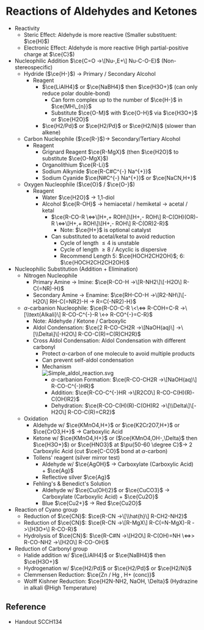 # Reactions of Aldehydes and Ketones

* Reactivity
  * Steric Effect: Aldehyde is more reactive (Smaller substituent: $\ce{H}$)
  * Electronic Effect: Aldehyde is more reactive (High partial-positive charge at $\ce{C}$)
* Nucleophilic Addition $\ce{C=O ->\[Nu-,E+\] Nu-C-O-E}$ (Non-stereospecific)
  * Hydride ($\ce{H-}$) → Primary / Secondary Alcohol
    * Reagent
      * $\ce{LiAlH4}$ or $\ce{NaBH4}$ then $\ce{H3O+}$ (can only reduce polar double-bond)
        * Can form complex up to the number of $\ce{H-}$ in $\ce{MH\_{n}}$
        * Substitute $\ce{O-M}$ with $\ce{O-H}$ via $\ce{H3O+}$ or $\ce{H2O}$
      * $\ce{H2/Pd}$ or $\ce{H2/Pd}$ or $\ce{H2/Ni}$ (slower than alkene)
  * Carbon Nucleophile ($\ce{R-}$)→ Secondary/Tertiary Alcohol
    * Reagent
      * Grignard Reagent $\ce{R-MgX}$ (then $\ce{H2O}$ to substitute $\ce{O-MgX}$)
      * Organolithium $\ce{R-Li}$
      * Sodium Alkynide $\ce{R-C#C^{-} Na^{+}}$
      * Sodium Cyanide $\ce{N#C^{-} Na^{+}}$ or $\ce{NaCN,H+}$
  * Oxygen Nucleophile ($\ce{O}$ / $\ce{O-}$)
    * Reagent
      * Water $\ce{H2O}$ → 1,1-diol
      * Alcohol $\ce{R-OH}$ → hemiacetal / hemiketal → acetal / ketal
        * $\ce{R-CO-R \<=>\[H+,+ ROH\]\[H+,- ROH\] R-C(OH)(OR)-R \<=>\[H+,+ ROH\]\[H+,- ROH\] R-C(OR)2-R}$
          * Note: $\ce{H+}$ is optional catalyst
        * Can substituted to acetal/ketal to avoid reduction
          * Cycle of length $\le4$ is unstable
          * Cycle of length $\ge8$ / Acyclic is dispersive
          * Recommend Length 5: $\ce{HOCH2CH2OH}$; 6: $\ce{HOCH2CH2CH2OH}$
* Nucleophilic Substitution (Addition + Elimination)
  * Nitrogen Nucleophile
    * Primary Amine → Imine: $\ce{R-CO-H ->\[R-NH2\]\[-H2O\] R-C(=NR)-H}$
    * Secondary Amine → Enamine: $\ce{RH-CO-H ->\[R2-NH\]\[-H2O\] RH-C(=NR2)-H -> R=C(-NR2)-H}$
  * $\alpha$-carbanion Nucleophile: $\ce{R-CO-C-R \<\<=> R-COH=C-R ->\[\\text{Alkali}\] R-CO-C^{-}-R \<-> R-CO^{-}=C-R}$
    * Note: Aldehyde / Ketone / Carboxylic
    * Aldol Condensation: $\ce{2 R-CO-CH2R ->\[NaOH(aq)\] ->\[\\Delta\]\[-H2O\] R-CO-C(R)=C(R)CH2R}$
    * Cross Aldol Condensation: Aldol Condensation with different carbonyl
      * Protect $\alpha$-carbon of one molecule to avoid multiple products
      * Can prevent self-aldol condensation
      * Mechanism  
        ![Simple\_aldol\_reaction.svg](https://upload.wikimedia.org/wikipedia/commons/7/76/Simple_aldol_reaction.svg)
        * $\alpha$-carbanion Formation: $\ce{R-CO-CH2R ->\[NaOH(aq)\] R-CO-C^{-}HR}$
        * Addition: $\ce{R-CO-C^{-}HR ->\[R2CO\] R-CO-C(H)(R)-C(OH)R2}$
        * Dehydration: $\ce{R-CO-C(H)(R)-C(OH)R2 ->\[\\Delta\]\[-H2O\] R-CO-C(R)=CR2}$
  * Oxidation
    * Aldehyde w/ $\ce{KMnO4,H+}$ or $\ce{K2Cr2O7,H+}$ or $\ce{CrO3,H+}$ → Carboxylic Acid
    * Ketone w/ $\ce{KMnO4,H+}$ or ($\ce{KMnO4,OH-,\Delta}$ then $\ce{H3O+}$) or $\ce{HNO3}$ at $\pu{50-60 \degree C}$→ 2 Carboxylic Acid (cut $\ce{C-CO}$ bond at $\alpha$-carbon)
    * Tollens' reagent (silver mirror test)
      * Aldehyde w/ $\ce{AgOH}$ → Carboxylate (Carboxylic Acid) + $\ce{Ag}$
      * Reflective silver $\ce{Ag}$
    * Fehling's & Benedict's Solution
      * Aldehyde w/ $\ce{Cu(OH)2}$ or $\ce{CuCO3}$ → Carboxylate (Carboxylic Acid) + $\ce{Cu2O}$
      * Blue $\ce{Cu2+}$ → Red $\ce{Cu2O}$
* Reaction of Cyano group
  * Reduction of $\ce{CN}$: $\ce{R-CN ->\[\\hat{h}\] R-CH2-NH2}$
  * Reduction of $\ce{CN}$: $\ce{R-CN ->\[R-MgX\] R-C(=N-MgX)-R ->\[H3O+\] R-CO-R}$
  * Hydrolysis of $\ce{CN}$: $\ce{R-C#N ->\[H2O\] R-C(OH)=NH \<=>> R-CO-NH2 ->\[H2O\] R-CO-OH}$
* Reduction of Carbonyl group
  * Halide addition w/ $\ce{LiAlH4}$ or $\ce{NaBH4}$ then $\ce{H3O+}$
  * Hydrogenation w/ $\ce{H2/Pd}$ or $\ce{H2/Pd}$ or $\ce{H2/Ni}$
  * Clemmensen Reduction: $\ce{Zn / Hg , H+ (conc)}$
  * Wolff Kishner Reduction: $\ce{H2N-NH2, NaOH, \Delta}$ (Hydrazine in alkali @High Temperature)

## Reference

* Handout SCCH134
